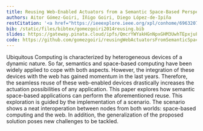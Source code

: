 ```yaml
---
title: Reusing Web-Enabled Actuators from a Semantic Space-Based Perspective
authors: Aitor Gómez-Goiri, Íñigo Goiri, Diego López-de-Ipiña
restCitation: '<a href="https://ieeexplore.ieee.org/xpl/conhome/6963207/proceeding">Eighth International Conference on Innovative Mobile and Internet Services in Ubiquitous Computing</a>, July 2014. <br /> DOI: <a href="https://doi.org/10.1109/IMIS.2014.45">10.1109/IMIS.2014.45 </a>.'
bib: /static/files/bibtex/gomezgoiri2014reusing.bib
slides: https://gateway.pinata.cloud/ipfs/QmcrYWYakHGnNpxGHM3UwhTEpxjuFi9n9dh8VHH9vp5cSU
code: https://github.com/gomezgoiri/reusingWebActuatorsFromSemanticSpace
---
```


Ubiquitous Computing is characterized by heterogeneous devices of a dynamic nature.
So far, semantics and space-based computing have been widely applied to cope with both aspects.
However, the integration of these devices with the web has gained momentum in the last years.
Therefore, the seamless reuse of these web-enabled devices drastically increases the actuation possibilities of any application.
This paper explores how semantic space-based applications can perform the aforementioned reuse.
This exploration is guided by the implementation of a scenario.
The scenario shows a neat interoperation between nodes from both worlds: space-based computing and the web.
In addition, the generalization of the proposed solution poses new challenges to be tackled.
